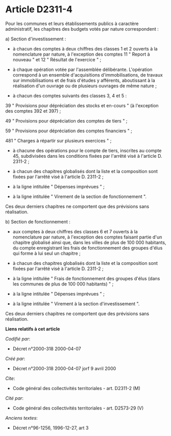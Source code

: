 # Article D2311-4

Pour les communes et leurs établissements publics à caractère administratif, les chapitres des budgets votés par nature
correspondent :

a) Section d'investissement :

- à chacun des comptes à deux chiffres des classes 1 et 2 ouverts à la nomenclature par nature, à l'exception des comptes 11
" Report à nouveau " et 12 " Résultat de l'exercice " ;

- à chaque opération votée par l'assemblée délibérante. L'opération correspond à un ensemble d'acquisitions
d'immobilisations, de travaux sur immobilisations et de frais d'études y afférents, aboutissant à la réalisation d'un ouvrage
ou de plusieurs ouvrages de même nature ;

- à chacun des comptes suivants des classes 3, 4 et 5 :

39 " Provisions pour dépréciation des stocks et en-cours " (à l'exception des comptes 392 et 397) ;

49 " Provisions pour dépréciation des comptes de tiers " ;

59 " Provisions pour dépréciation des comptes financiers " ;

481 " Charges à répartir sur plusieurs exercices " ;

- à chacune des opérations pour le compte de tiers, inscrites au compte 45, subdivisées dans les conditions fixées par
l'arrêté visé à l'article D. 2311-2 ;

- à chacun des chapitres globalisés dont la liste et la composition sont fixées par l'arrêté visé à l'article D. 2311-2 ;

- à la ligne intitulée " Dépenses imprévues " ;

- à la ligne intitulée " Virement de la section de fonctionnement ".

Ces deux derniers chapitres ne comportent que des prévisions sans réalisation.

b) Section de fonctionnement :

- aux comptes à deux chiffres des classes 6 et 7 ouverts à la nomenclature par nature, à l'exception des comptes faisant
partie d'un chapitre globalisé ainsi que, dans les villes de plus de 100 000 habitants, du compte enregistrant les frais de
fonctionnement des groupes d'élus qui forme à lui seul un chapitre ;

- à chacun des chapitres globalisés dont la liste et la composition sont fixées par l'arrêté visé à l'article D. 2311-2 ;

- à la ligne intitulée " Frais de fonctionnement des groupes d'élus (dans les communes de plus de 100 000 habitants) " ;

- à la ligne intitulée " Dépenses imprévues " ;

- à la ligne intitulée " Virement à la section d'investissement ".

Ces deux derniers chapitres ne comportent que des prévisions sans réalisation.

**Liens relatifs à cet article**

_Codifié par_:

  - Décret n°2000-318 2000-04-07

_Créé par_:

  - Décret n°2000-318 2000-04-07 jorf 9 avril 2000

_Cite_:

  - Code général des collectivités territoriales - art. D2311-2 (M)

_Cité par_:

  - Code général des collectivités territoriales - art. D2573-29 (V)

_Anciens textes_:

  - Décret n°96-1256, 1996-12-27, art 3
